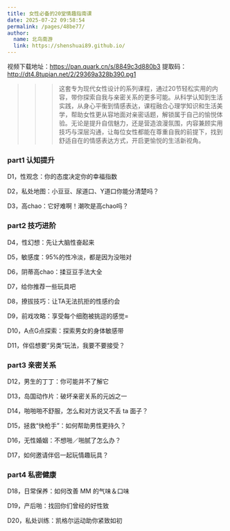 ```yaml
---
title: 女性必备的20堂情趣指南课
date: 2025-07-22 09:58:54
permalink: /pages/48be77/
author: 
  name: 北鸟南游
  link: https://shenshuai89.github.io/
---
```


视频下载地址：https://pan.quark.cn/s/8849c3d880b3 提取码：http://dt4.8tupian.net/2/29369a328b390.pg1

>>> 这套专为现代女性设计的系列课程，通过20节轻松实用的内容，带你探索自我与亲密关系的更多可能。从科学认知到生活实践，从身心平衡到情感表达，课程融合心理学知识和生活美学，帮助女性更从容地面对亲密话题，解锁属于自己的愉悦体验。无论是提升自信魅力，还是营造浪漫氛围，内容兼顾实用技巧与深层沟通，让每位女性都能在尊重自我的前提下，找到舒适自在的情感表达方式，开启更愉悦的生活新视角。

### part1 认知提升

D1，性观念：你的态度决定你的幸福指数

D2，私处地图：小豆豆、尿道口、Y道口你能分清楚吗？

D3，高chao：它好难啊！潮吹是高chao吗？

### part2 技巧进阶

D4，性幻想：先让大脑性奋起来

D5，敏感度：95%的性冷淡，都是因为没啪对

D6，阴蒂高chao：揉豆豆手法大全

D7，给你推荐一些玩具吧

D8，撩拔技巧：让TA无法抗拒的性感约会

D9，前戏攻略：享受每个细胞被挑逗的感觉=

D10，A点G点探索：探索男女的身体敏感带

D11，伴侣想要“另类”玩法，我要不要接受？

### part3 亲密关系

D12，男生的丁丁：你可能并不了解它

D13，岛国动作片：破坏亲密关系的元凶之一

D14，啪啪啪不舒服，怎么和对方说又不丢 ta 面子？

D15，拯救“快枪手”：如何帮助男性更持久？

D16，无性婚姻：不想啪／啪腻了怎么办？

D17，如何邀请伴侣一起玩情趣玩具？

### part4 私密健康

D18，日常保养：如何改善 MM 的气味＆口味

D19，产后啪：找回你们曾经的好性致

D20，私处训练：凯格尔运动助你紧致如初